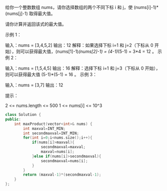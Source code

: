 给你一个整数数组 nums，请你选择数组的两个不同下标 i 和 j，使 (nums[i]-1)*(nums[j]-1) 取得最大值。

请你计算并返回该式的最大值。

 

示例 1：

输入：nums = [3,4,5,2]
输出：12 
解释：如果选择下标 i=1 和 j=2（下标从 0 开始），则可以获得最大值，(nums[1]-1)*(nums[2]-1) = (4-1)*(5-1) = 3*4 = 12 。 
示例 2：

输入：nums = [1,5,4,5]
输出：16
解释：选择下标 i=1 和 j=3（下标从 0 开始），则可以获得最大值 (5-1)*(5-1) = 16 。
示例 3：

输入：nums = [3,7]
输出：12


提示：

2 <= nums.length <= 500
1 <= nums[i] <= 10^3

```cpp
class Solution {
public:
    int maxProduct(vector<int>& nums) {
        int maxval=INT_MIN;
        int secondmaxval=INT_MIN;
        for(int i=0;i<nums.size();i++){
            if(nums[i]>maxval){
                secondmaxval=maxval;
                maxval=nums[i];
            }else if(nums[i]>secondmaxval){
                secondmaxval=nums[i];
            }
        }
        return (maxval-1)*(secondmaxval-1);
    }
};
```

